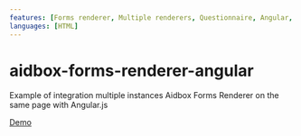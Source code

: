 ```yaml
---
features: [Forms renderer, Multiple renderers, Questionnaire, Angular, Comparison]
languages: [HTML]
---
```

# aidbox-forms-renderer-angular

Example of integration multiple instances Aidbox Forms Renderer on the same page with Angular.js

[Demo](https://aidbox.github.io/examples/aidbox-forms-two-renderers-angular/)
